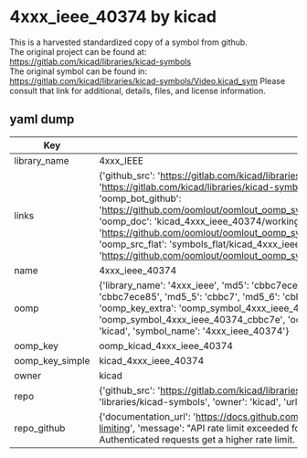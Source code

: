 # 4xxx_ieee_40374 by kicad  
This is a harvested standardized copy of a symbol from github.  
The original project can be found at:  
https://gitlab.com/kicad/libraries/kicad-symbols  
The original symbol can be found in:
https://gitlab.com/kicad/libraries/kicad-symbols/Video.kicad_sym
Please consult that link for additional, details, files, and license information.  
## yaml dump  
| Key | Value |  
| --- | --- |  
| library_name | 4xxx_IEEE |  
| links | {'github_src': 'https://gitlab.com/kicad/libraries/kicad-symbols/Video.kicad_sym', 'github_src_repo': 'https://gitlab.com/kicad/libraries/kicad-symbols', 'oomp_bot': 'kicad_4xxx_ieee_40374/working', 'oomp_bot_github': 'https://github.com/oomlout/oomlout_oomp_symbol_bot/tree/main/kicad_4xxx_ieee_40374/working', 'oomp_doc': 'kicad_4xxx_ieee_40374/working', 'oomp_doc_github': 'https://github.com/oomlout/oomlout_oomp_symbol_doc/tree/main/kicad_4xxx_ieee_40374/working', 'oomp_src_flat': 'symbols_flat/kicad_4xxx_ieee_40374/working', 'oomp_src_flat_github': 'https://github.com/oomlout/oomlout_oomp_symbol_src/tree/main/kicad_4xxx_ieee_40374/working'} |  
| name | 4xxx_ieee_40374 |  
| oomp | {'library_name': '4xxx_ieee', 'md5': 'cbbc7ece85730551c6304b21b683c9b5', 'md5_10': 'cbbc7ece85', 'md5_5': 'cbbc7', 'md5_6': 'cbbc7e', 'oomp_key': 'oomp_4xxx_ieee_40374', 'oomp_key_extra': 'oomp_symbol_4xxx_ieee_40374', 'oomp_key_full': 'oomp_symbol_4xxx_ieee_40374_cbbc7e', 'oomp_key_simple': '4xxx_ieee_40374', 'owner_name': 'kicad', 'symbol_name': '4xxx_ieee_40374'} |  
| oomp_key | oomp_kicad_4xxx_ieee_40374 |  
| oomp_key_simple | kicad_4xxx_ieee_40374 |  
| owner | kicad |  
| repo | {'github_src': 'https://gitlab.com/kicad/libraries/kicad-symbols/Video.kicad_sym', 'name': 'libraries/kicad-symbols', 'owner': 'kicad', 'url': 'https://gitlab.com/kicad/libraries/kicad-symbols'} |  
| repo_github | {'documentation_url': 'https://docs.github.com/rest/overview/resources-in-the-rest-api#rate-limiting', 'message': "API rate limit exceeded for 84.66.173.59. (But here's the good news: Authenticated requests get a higher rate limit. Check out the documentation for more details.)"} |  

